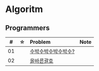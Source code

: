 # Algoritm

## Programmers


|  #  |  ☆  | Problem                                      | Note |
| :-: | :-: | :------------------------------------------- | :--- |
| 01  |     | [수박수박수박수박수?](./programmers/수박/수박수박수박수박수?.js)     |      |
| 02  |     | [올바른괄호](./programmers/올바른괄호/올바른괄호.js)   |      |

